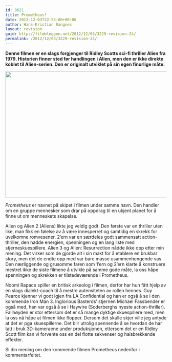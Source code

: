 ```yaml
---
id: 8621
title: Prometheus!
date: 2012-12-03T22:53:00+00:00
author: Hans-Kristian Rangnes
layout: revision
guid: http://filmbloggen.net/2012/12/03/3229-revision-24/
permalink: /2012/12/03/3229-revision-24/
---
```

**Denne filmen er en slags forgjenger til Ridley Scotts sci-fi thriller Alien fra 1979. Historien finner sted før handlingen i Alien, men den er ikke direkte koblet til Alien-serien. Den er originalt utviklet på sin egen finurlige måte.**

<a href="http://filmbloggen.net/2012/05/04/prometheus/prometheus-movie-image1/" rel="attachment wp-att-3269"><img class="alignnone size-large wp-image-3269" src="http://filmbloggen.net/wp-content/uploads//2012/05/prometheus-movie-image1-620x394.jpg" alt="" width="620" height="394" /></a>

_Prometheus_ er navnet på skipet i filmen under samme navn. Den handler om en gruppe mennesker som drar på oppdrag til en ukjent planet for å finne ut om menneskets skapelse.

Alien og Alien 2 (Aliens) likte jeg veldig godt. Den første var en thriller uten like, man fikk en følelse av å være innesperret og samtidig en skrekk for uvelkomne romvesener. 2&#8217;ern var en særdeles godt sammensatt action-thriller, den hadde energien, spenningen og en lang liste med stjerneskuespillere. Alien 3 og Alien: Resurrection nådde ikke opp etter min mening. Det virker som de gjorde alt i sin makt for å etablere en brukbar story, men det de endte opp med var bare masse usammenhengende vas. Den nærliggende og grusomme faren som 1&#8217;ern og 2&#8217;ern klarte å konstruere mestret ikke de siste filmene å utvikle på samme gode måte, la oss håpe spenningen og skrekken er tilstedeværende i Prometheus.

Noomi Rapace spiller en britisk arkeolog i filmen, derfor har hun fått hjelp av en slags dialekt-coach til å mestre autensiteten av rollen hennes. Guy Pearce kjenner vi godt igjen fra LA Confidential og han er også å se i den kommende Iron Man 3. Inglorious Basterds&#8217; stjernen Michael Fassbender er også med, han var også å se i Haywire (Soderberghs nyeste action-thriller). Fallhøyden er stor ettersom det er så mange dyktige skuespillere med, men la oss nå håpe at filmen ikke flopper. Dersom det skulle skjer ville jeg antyde at det er pga skuespillerne. Det blir utrolig spennende å se hvordan de har tatt i bruk 3D-kameraene under produksjonen, ettersom det er en Ridley Scott film kan vi forvente oss en del flotte sekvenser og halsbrekkende effekter.

Si din mening om den kommende filmen Prometheus nedenfor i kommentarfeltet.

<div class="video-shortcode">
</div>